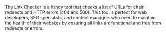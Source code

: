 The Link Checker is a handy tool that checks a list of URLs for chain redirects and HTTP errors (404 and 500). This tool is perfect for web developers, SEO specialists, and content managers who need to maintain the health of their websites by ensuring all links are functional and free from redirects or errors.
